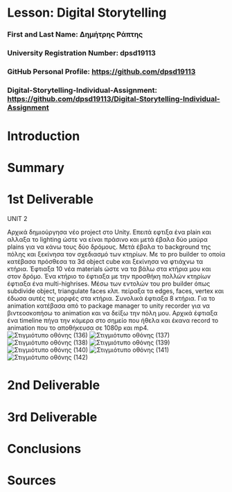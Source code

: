 # Lesson: Digital Storytelling

### First and Last Name: Δημήτρης Ράπτης 
### University Registration Number: dpsd19113
### GitHub Personal Profile: https://github.com/dpsd19113
### Digital-Storytelling-Individual-Assignment: https://github.com/dpsd19113/Digital-Storytelling-Individual-Assignment

# Introduction



# Summary


# 1st Deliverable
UNIT 2

Αρχικά δημιούργησα νέο project στο Unity. Επειτά εφτιξα ένα plain και αλλαξα το lighting ώστε να είναι πράσινο και μετά έβαλα δύο μαύρα plains για να κάνω τους δύο δρόμους. Μετά έβαλα το background της πόλης και ξεκίνησα τον σχεδιασμό των κτηρίων. Με το pro builder το οποία κατέβασα πρόσθεσα τα 3d object cube και ξεκίνησα να φτιάχνω τα κτήρια. Έφτιαξα 10 νέα materials ώστε να τα βάλω στα κτήρια μου και στον δρόμο. Ένα κτήριο το έφτιαξα με την προσθήκη πολλών κτηρίων έφτιαξα ένα multi-highrises. Μέσω των εντολών του pro builder όπως subdivide object, triangulate faces κλπ. πείραξα τα edges, faces, vertex και έδωσα αυτές τις μορφές στα κτήρια. Συνολικά έφτιαξα 8 κτήρια. Για το animation κατέβασα από το package manager το unity recorder για να βιντεοσκοπήσω το animation και να δείξω την πόλη μου. Αρχικά έφτιαξα ένα timeline πήγα την κάμερα στο σημείο που ήθελα και έκανα record το animation που το αποθήκευσα σε 1080p και mp4.
![Στιγμιότυπο οθόνης (136)](https://user-images.githubusercontent.com/100956169/225052902-fece5bc6-e070-40f6-8914-c20f98d6a31b.png)
![Στιγμιότυπο οθόνης (137)](https://user-images.githubusercontent.com/100956169/225052924-67e9897d-67f3-4a93-9d7d-a028c16b14be.png)
![Στιγμιότυπο οθόνης (138)](https://user-images.githubusercontent.com/100956169/225052934-85b50e5e-99b0-493d-803b-c85f291dee80.png)
![Στιγμιότυπο οθόνης (139)](https://user-images.githubusercontent.com/100956169/225052947-72142ca0-ff2c-4add-9b70-7fdfaac90020.png)
![Στιγμιότυπο οθόνης (140)](https://user-images.githubusercontent.com/100956169/225052958-5b93e3c2-2f91-4a19-92d4-92394dcfbcb8.png)
![Στιγμιότυπο οθόνης (141)](https://user-images.githubusercontent.com/100956169/225052974-446fb5e3-f8e6-4a9f-8ef5-6375555422ba.png)
![Στιγμιότυπο οθόνης (142)](https://user-images.githubusercontent.com/100956169/225052998-2f899d0a-71d5-41e0-b122-59e5342d2f0f.png)


# 2nd Deliverable


# 3rd Deliverable 


# Conclusions


# Sources
